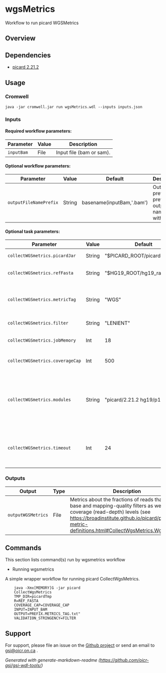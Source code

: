# wgsMetrics

Workflow to run picard WGSMetrics

## Overview

## Dependencies

* [picard 2.21.2](https://broadinstitute.github.io/picard/)


## Usage

### Cromwell
```
java -jar cromwell.jar run wgsMetrics.wdl --inputs inputs.json
```

### Inputs

#### Required workflow parameters:
Parameter|Value|Description
---|---|---
`inputBam`|File|Input file (bam or sam).


#### Optional workflow parameters:
Parameter|Value|Default|Description
---|---|---|---
`outputFileNamePrefix`|String|basename(inputBam,'.bam')|Output prefix to prefix output file names with.


#### Optional task parameters:
Parameter|Value|Default|Description
---|---|---|---
`collectWGSmetrics.picardJar`|String|"$PICARD_ROOT/picard.jar"|Picard jar file to use
`collectWGSmetrics.refFasta`|String|"$HG19_ROOT/hg19_random.fa"|Path to the reference fasta
`collectWGSmetrics.metricTag`|String|"WGS"|metric tag is used as a file extension for output
`collectWGSmetrics.filter`|String|"LENIENT"|Picard filter to use
`collectWGSmetrics.jobMemory`|Int|18|memory allocated for Job
`collectWGSmetrics.coverageCap`|Int|500|Coverage cap, picard parameter
`collectWGSmetrics.modules`|String|"picard/2.21.2 hg19/p13"|Environment module names and version to load (space separated) before command execution
`collectWGSmetrics.timeout`|Int|24|Maximum amount of time (in hours) the task can run for.


### Outputs

Output | Type | Description
---|---|---
`outputWGSMetrics`|File|Metrics about the fractions of reads that pass base and mapping-quality filters as well as coverage (read-depth) levels (see https://broadinstitute.github.io/picard/picard-metric-definitions.html#CollectWgsMetrics.WgsMetrics)


## Commands
 
 This section lists command(s) run by wgsmetrics workflow
 
 * Running wgsmetrics
 
 A simple wrapper workflow for running picard CollectWgsMetrics.
 
 ```
     java -Xmx[MEMORY]G -jar picard
     CollectWgsMetrics 
     TMP_DIR=picardTmp 
     R=REF_FASTA 
     COVERAGE_CAP=COVERAGE_CAP 
     INPUT=INPUT_BAM 
     OUTPUT=PREFIX.METRICS_TAG.txt" 
     VALIDATION_STRINGENCY=FILTER
 ```
 ## Support

For support, please file an issue on the [Github project](https://github.com/oicr-gsi) or send an email to gsi@oicr.on.ca .

_Generated with generate-markdown-readme (https://github.com/oicr-gsi/gsi-wdl-tools/)_
